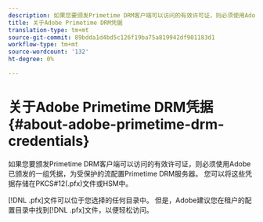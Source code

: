 ```yaml
---
description: 如果您要颁发Primetime DRM客户端可以访问的有效许可证，则必须使用Adobe已颁发的一组凭据，为受保护的流配置Primetime DRM服务器。 您可以将这些凭据存储在PKCS#12(.pfx)文件或HSM中。
title: 关于Adobe Primetime DRM凭据
translation-type: tm+mt
source-git-commit: 89bdda1d4bd5c126f19ba75a819942df901183d1
workflow-type: tm+mt
source-wordcount: '132'
ht-degree: 0%

---
```



# 关于Adobe Primetime DRM凭据{#about-adobe-primetime-drm-credentials}

如果您要颁发Primetime DRM客户端可以访问的有效许可证，则必须使用Adobe已颁发的一组凭据，为受保护的流配置Primetime DRM服务器。 您可以将这些凭据存储在PKCS#12(.pfx)文件或HSM中。

[!DNL .pfx]文件可以位于您选择的任何目录中。 但是，Adobe建议您在租户的配置目录中找到[!DNL .pfx]文件，以便轻松访问。
